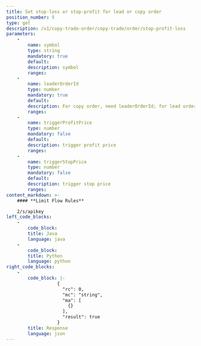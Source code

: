 ```yaml
---
title: Set stop-loss or stop-profit for lead or copy order
position_number: 5
type: get
description: /v1/copy-trade-order/copy-trade/order/stop-profit-loss
parameters:
    -
        name: symbol
        type: string
        mandatory: true
        default:
        description: symbol
        ranges:
    -
        name: leaderOrderId
        type: number
        mandatory: true
        default:
        description: For copy order, need leaderOrderId; for lead order, need orderId
        ranges:
    -
        name: triggerProfitPrice
        type: number
        mandatory: false
        default:
        description: trigger profit price
        ranges:
    -
        name: triggerStopPrice
        type: number
        mandatory: false
        default:
        description: trigger stop price
        ranges:
content_markdown: >-
    #### **Limit Flow Rules**

    2/s/apikey
left_code_blocks:
    -
        code_block:
        title: Java
        language: java
    -
        code_block:
        title: Python
        language: python
right_code_blocks:
    -
        code_block: |-
                   {
                     "rc": 0,
                     "mc": "string",
                     "ma": [
                       {}
                     ],
                     "result": true
                   }
        title: Response
        language: json
---
```

